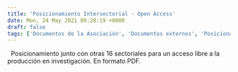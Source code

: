 ```yaml
---
title: 'Posicionamiento Intersectorial - Open Access'
date: Mon, 24 May 2021 09:28:19 +0000
draft: false
tags: ['Documentos de la Asociación', 'Documentos externos', 'Posicionamientos']
---
```


  Posicionamiento junto con otras 16 sectoriales para un acceso libre a la producción en investigación. En formato PDF.